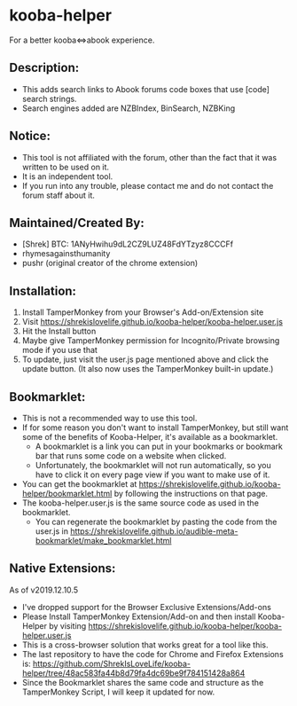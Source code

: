
# kooba-helper
For a better kooba<=>abook experience.


## Description:
* This adds search links to Abook forums code boxes that use [code] search strings.
* Search engines added are NZBIndex, BinSearch, NZBKing


## Notice:
* This tool is not affiliated with the forum, other than the fact that it was written to be used on it. 
* It is an independent tool.
* If you run into any trouble, please contact me and do not contact the forum staff about it.



## Maintained/Created By:
* [Shrek]  BTC: 1ANyHwihu9dL2CZ9LUZ48FdYTzyz8CCCFf
* rhymesagainsthumanity
* pushr (original creator of the chrome extension)


## Installation:
1. Install TamperMonkey from your Browser's Add-on/Extension site
1. Visit https://shrekislovelife.github.io/kooba-helper/kooba-helper.user.js
1. Hit the Install button
1. Maybe give TamperMonkey permission for Incognito/Private browsing mode if you use that
1. To update, just visit the user.js page mentioned above and click the update button. (It also now uses the TamperMonkey built-in update.)



## Bookmarklet:
* This is not a recommended way to use this tool.
* If for some reason you don't want to install TamperMonkey, but still want some of the benefits of Kooba-Helper, it's available as a bookmarklet.
   * A bookmarklet is a link you can put in your bookmarks or bookmark bar that runs some code on a website when clicked.
   * Unfortunately, the bookmarklet will not run automatically, so you have to click it on every page view if you want to make use of it.
* You can get the bookmarklet at https://shrekislovelife.github.io/kooba-helper/bookmarklet.html by following the instructions on that page.
* The kooba-helper.user.js is the same source code as used in the bookmarklet.
  * You can regenerate the bookmarklet by pasting the code from the user.js in  https://shrekislovelife.github.io/audible-meta-bookmarklet/make_bookmarklet.html





## Native Extensions:
As of v2019.12.10.5
* I've dropped support for the Browser Exclusive Extensions/Add-ons
* Please Install TamperMonkey Extension/Add-on and then install Kooba-Helper by visiting https://shrekislovelife.github.io/kooba-helper/kooba-helper.user.js
* This is a cross-browser solution that works great for a tool like this.
* The last repository to have the code for Chrome and Firefox Extensions is: https://github.com/ShrekIsLoveLife/kooba-helper/tree/48ac583fa44b8d79fa4dc69be9f784151428a864
* Since the Bookmarklet shares the same code and structure as the TamperMonkey Script, I will keep it updated for now.
